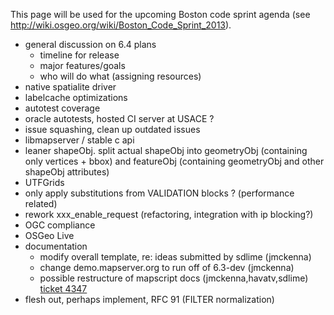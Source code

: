 This page will be used for the upcoming Boston code sprint agenda (see http://wiki.osgeo.org/wiki/Boston_Code_Sprint_2013).

* general discussion on 6.4 plans
  * timeline for release
  * major features/goals
  * who will do what (assigning resources)
* native spatialite driver
* labelcache optimizations
* autotest coverage
* oracle autotests, hosted CI server at USACE ?
* issue squashing, clean up outdated issues
* libmapserver / stable c api
* leaner shapeObj. split actual shapeObj into geometryObj (containing only vertices + bbox) and featureObj (containing geometryObj and other shapeObj attributes)
* UTFGrids
* only apply substitutions from VALIDATION blocks ? (performance related)
* rework xxx_enable_request (refactoring, integration with ip blocking?)
* OGC compliance
* OSGeo Live
* documentation
  * modify overall template, re: ideas submitted by sdlime (jmckenna)
  * change demo.mapserver.org to run off of 6.3-dev (jmckenna)
  * possible restructure of mapscript docs (jmckenna,havatv,sdlime) [ticket 4347](https://github.com/mapserver/mapserver/issues/4347)
* flesh out, perhaps implement, RFC 91 (FILTER normalization)